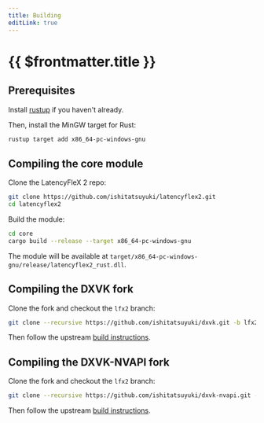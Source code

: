 ```yaml
---
title: Building
editLink: true
---
```


# {{ $frontmatter.title }}

## Prerequisites

Install [rustup](https://rustup.rs/) if you haven't already.

Then, install the MinGW target for Rust:

```bash
rustup target add x86_64-pc-windows-gnu
```

## Compiling the core module

Clone the LatencyFleX 2 repo:

```bash
git clone https://github.com/ishitatsuyuki/latencyflex2.git
cd latencyflex2
```

Build the module:

```bash
cd core
cargo build --release --target x86_64-pc-windows-gnu
```

The module will be available at `target/x86_64-pc-windows-gnu/release/latencyflex2_rust.dll`.

## Compiling the DXVK fork

Clone the fork and checkout the `lfx2` branch:

```bash
git clone --recursive https://github.com/ishitatsuyuki/dxvk.git -b lfx2
```

Then follow the upstream [build instructions](https://github.com/doitsujin/dxvk#build-instructions).

## Compiling the DXVK-NVAPI fork

Clone the fork and checkout the `lfx2` branch:

```bash
git clone --recursive https://github.com/ishitatsuyuki/dxvk-nvapi.git -b lfx2
```

Then follow the upstream [build instructions](https://github.com/jp7677/dxvk-nvapi#how-to-build).